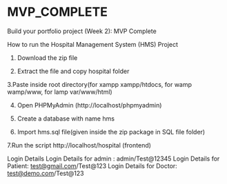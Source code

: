 # MVP_COMPLETE
Build your portfolio project (Week 2): MVP Complete


How to run the Hospital Management System (HMS) Project
1. Download the  zip file

2. Extract the file and copy hospital folder

3.Paste inside root directory(for xampp xampp/htdocs, for wamp wamp/www, for lamp var/www/html)

4. Open PHPMyAdmin (http://localhost/phpmyadmin)

5. Create a database with name hms

6. Import hms.sql file(given inside the zip package in SQL file folder)

7.Run the script http://localhost/hospital (frontend)

Login Details
Login Details for admin : admin/Test@12345
Login Details for Patient: test@gmail.com/Test@123
Login Details for Doctor: test@demo.com/Test@123
